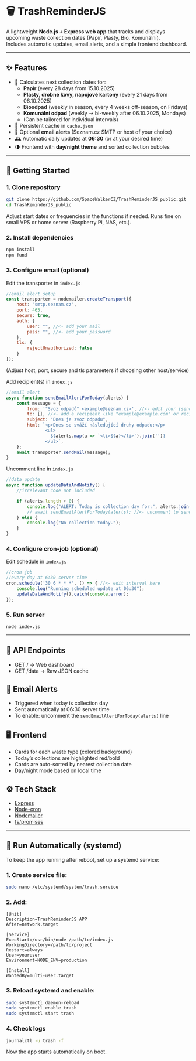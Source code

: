 # 🗑️ TrashReminderJS

A lightweight **Node.js + Express web app** that tracks and displays upcoming waste collection dates (Papír, Plasty, Bio, Komunální).  
Includes automatic updates, email alerts, and a simple frontend dashboard.

---

## ✨ Features
- 📅 Calculates next collection dates for:
  - **Papír** (every 28 days from 15.10.2025)
  - **Plasty, drobné kovy, nápojové kartony** (every 21 days from 06.10.2025)
  - **Bioodpad** (weekly in season, every 4 weeks off-season, on Fridays)
  - **Komunální odpad** (weekly → bi-weekly after 06.10.2025, Mondays)
  - (Can be tailored for individual intervals)
- 💾 Persistent cache in `cache.json`
- 📧 Optional **email alerts** (Seznam.cz SMTP or host of your choice)
- 🕰️ Automatic daily updates at **06:30** (or at your desired time)
- 🌗 Frontend with **day/night theme** and sorted collection bubbles

---

## 🚀 Getting Started

### 1. Clone repository
```bash
git clone https://github.com/SpaceWalkerCZ/TrashReminderJS_public.git
cd TrashReminderJS_public
```
Adjust start dates or frequencies in the functions if needed.
Runs fine on small VPS or home server (Raspberry Pi, NAS, etc.).

### 2. Install dependencies
```bash
npm install
npm fund
```

### 3. Configure email (optional)
Edit the transporter in `index.js`
```js
//email alert setup
const transporter = nodemailer.createTransport({
    host: "smtp.seznam.cz",
    port: 465,
    secure: true,
    auth: {
        user: "", //<- add your mail
        pass: "", //<- add your password
    },
    tls: {
        rejectUnauthorized: false
    }
});
```
(Adjust host, port, secure and tls parameters if choosing other host/service)

Add recipient(s) in `index.js`
```js
//email alert
async function sendEmailAlertForToday(alerts) {
    const message = {
        from: '"Svoz odpadů" <example@seznam.cz>', //<- edit your (sender) mail
        to: [], //<- add a recipient like "example@example.com" or recipients like ["example@example.com", "example2@example.com"]
        subject: "Dnes je svoz odpadu",
        html: `<p>Dnes se sváží následující druhy odpadu:</p>
               <ul>
                 ${alerts.map(a => `<li>${a}</li>`).join('')}
               </ul>`,
    };
    await transporter.sendMail(message);
}
```

Uncomment line in `index.js`
```js
//data update
async function updateDataAndNotify() {
    //irrelevant code not included

    if (alerts.length > 0) {
        console.log("ALERT: Today is collection day for:", alerts.join(", "));
        // await sendEmailAlertForToday(alerts); //<- uncomment to send mails
    } else {
        console.log("No collection today.");
    }
}
```

### 4. Configure cron-job (optional)
Edit schedule in `index.js`
```js
//cron job
//every day at 6:30 server time
cron.schedule('30 6 * * *', () => { //<- edit interval here
    console.log("Running scheduled update at 06:30");
    updateDataAndNotify().catch(console.error);
});
```

### 5. Run server
```bash
node index.js
```

---

## 📂 API Endpoints
- GET / -> Web dashboard
- GET /data -> Raw JSON cache


## 🔔 Email Alerts
- Triggered when today is collection day
- Sent automatically at 06:30 server time
- To enable: uncomment the `sendEmailAlertForToday(alerts)` line

## 🖥️ Frontend
- Cards for each waste type (colored background)
- Today’s collections are highlighted red/bold
- Cards are auto-sorted by nearest collection date
- Day/night mode based on local time

## ⚙️ Tech Stack
- [Express](https://expressjs.com/)
- [Node-cron](https://github.com/node-cron/node-cron)
- [Nodemailer](https://nodemailer.com/)
- [fs/promises](https://nodejs.org/api/fs.html#fspromises)

---

## 🔄 Run Automatically (systemd)
To keep the app running after reboot, set up a systemd service:
### 1. Create service file:
```bash
sudo nano /etc/systemd/system/trash.service
```
### 2. Add:
```shell
[Unit]
Description=TrashReminderJS APP
After=network.target

[Service]
ExecStart=/usr/bin/node /path/to/index.js
WorkingDirectory=/path/to/project
Restart=always
User=youruser
Environment=NODE_ENV=production

[Install]
WantedBy=multi-user.target
```
### 3. Reload systemd and enable:
```bash
sudo systemctl daemon-reload
sudo systemctl enable trash
sudo systemctl start trash
```
### 4. Check logs
```bash
journalctl -u trash -f
```
Now the app starts automatically on boot.
